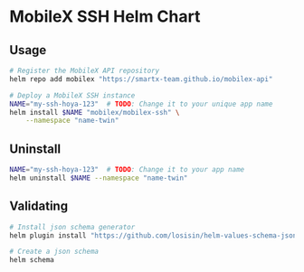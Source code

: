 # MobileX SSH Helm Chart

## Usage

```bash
# Register the MobileX API repository
helm repo add mobilex "https://smartx-team.github.io/mobilex-api"

# Deploy a MobileX SSH instance
NAME="my-ssh-hoya-123"  # TODO: Change it to your unique app name
helm install $NAME "mobilex/mobilex-ssh" \
    --namespace "name-twin"
```

## Uninstall

```bash
NAME="my-ssh-hoya-123"  # TODO: Change it to your app name
helm uninstall $NAME --namespace "name-twin"
```

## Validating

```bash
# Install json schema generator
helm plugin install "https://github.com/losisin/helm-values-schema-json.git"

# Create a json schema
helm schema
```
